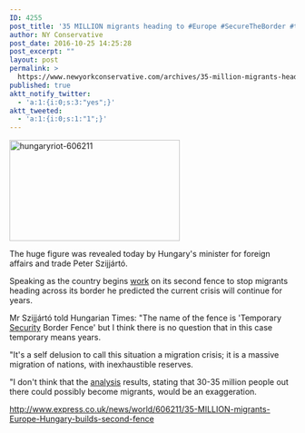```yaml
---
ID: 4255
post_title: '35 MILLION migrants heading to #Europe #SecureTheBorder #tcot'
author: NY Conservative
post_date: 2016-10-25 14:25:28
post_excerpt: ""
layout: post
permalink: >
  https://www.newyorkconservative.com/archives/35-million-migrants-heading-to-europe-securetheborder-tcot/
published: true
aktt_notify_twitter:
  - 'a:1:{i:0;s:3:"yes";}'
aktt_tweeted:
  - 'a:1:{i:0;s:1:"1";}'
---
```

<a href="https://www.newyorkconservative.com/wp-content/uploads/2015/09/hungaryriot-606211.jpg"><img class="alignnone size-medium wp-image-3715" src="https://www.newyorkconservative.com/wp-content/uploads/2015/09/hungaryriot-606211-300x178.jpg" alt="hungaryriot-606211" width="300" height="178" /></a>

<section class="text-description">
<p class="p1">The huge figure was revealed today by Hungary's minister for foreign affairs and trade Peter Szijjártó.</p>
<p class="p1">Speaking as the country begins <a id="itxthook1" class="itxtnewhook itxthook" href="http://www.express.co.uk/news/world/606211/35-MILLION-migrants-Europe-Hungary-builds-second-fence#" rel="nofollow"><span id="itxthook1w" class="itxtrst itxtrstspan itxtnowrap itxtnewhookspan">work</span></a> on its second fence to stop migrants heading across its border he predicted the current crisis will continue for years.</p>
<p class="p1">Mr Szijjártó told Hungarian Times: "The name of the fence is 'Temporary <a id="itxthook2" class="itxtnewhook itxthook" href="http://www.express.co.uk/news/world/606211/35-MILLION-migrants-Europe-Hungary-builds-second-fence#" rel="nofollow"><span id="itxthook2w" class="itxtrst itxtrstspan itxtnowrap itxtnewhookspan">Security</span></a> Border Fence' but I think there is no question that in this case temporary means years.</p>
<p class="p1">"It's a self delusion to call this situation a migration crisis; it is a massive migration of nations, with inexhaustible reserves.</p>
<p class="p1">"I don't think that the <a id="itxthook3" class="itxtnewhook itxthook" href="http://www.express.co.uk/news/world/606211/35-MILLION-migrants-Europe-Hungary-builds-second-fence#" rel="nofollow"><span id="itxthook3w" class="itxtrst itxtrstspan itxtnowrap itxtnewhookspan">analysis</span></a> results, stating that 30-35 million people out there could possibly become migrants, would be an exaggeration.</p>
<a href="http://www.express.co.uk/news/world/606211/35-MILLION-migrants-Europe-Hungary-builds-second-fence">http://www.express.co.uk/news/world/606211/35-MILLION-migrants-Europe-Hungary-builds-second-fence</a>

</section>